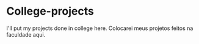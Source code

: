 # College-projects
 I'll put my projects done in college here. Colocarei meus projetos feitos na faculdade aqui.
